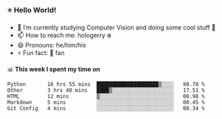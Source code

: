 ### ⭐️ Hello World!

<!--
**hologerry/hologerry** is a ✨ _special_ ✨ repository because its `README.md` (this file) appears on your GitHub profile.

Here are some ideas to get you started:

- 🔭 I’m currently working and studying on Computer Vision
- 🌱 I’m currently learning at Peking University
- 💬 Ask me about 
- 📫 How to reach me: E-mail
- 😄 Pronouns: he/his
- ⚡ Fun fact: Music is the Power
-->


- 🔭 I’m currently studying Computer Vision and doing some cool stuff 🤖
- 📫 How to reach me: hologerry :snowflake:
- 😄 Pronouns: he/him/his
- ⚡ Fun fact: 🍎 fan


📊 **This week I spent my time on**

<!--START_SECTION:waka-->
```text
Python       16 hrs 55 mins  ████████████████████▒░░░░   80.70 % 
Other        3 hrs 40 mins   ████▒░░░░░░░░░░░░░░░░░░░░   17.51 % 
HTML         12 mins         ▒░░░░░░░░░░░░░░░░░░░░░░░░   00.98 % 
Markdown     5 mins          ░░░░░░░░░░░░░░░░░░░░░░░░░   00.45 % 
Git Config   4 mins          ░░░░░░░░░░░░░░░░░░░░░░░░░   00.34 % 
```
<!--END_SECTION:waka-->
